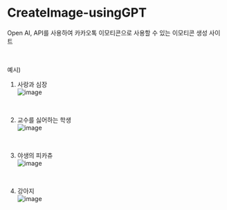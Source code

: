 # CreateImage-usingGPT
Open AI, API를 사용하여 카카오톡 이모티콘으로 사용할 수 있는 이모티콘 생성 사이트

<br>

예시) <br>
1) 사랑과 심장 <br>
![image](https://user-images.githubusercontent.com/83442902/229089279-65976dd4-009d-4466-a698-f97e5136a7dc.png)

<br>

2) 교수를 싫어하는 학생 <br>
![image](https://user-images.githubusercontent.com/83442902/229090573-e8d33ccd-ecb9-4833-a879-8a8b39126e54.png)

<br>

3) 야생의 피카츄 <br>
![image](https://user-images.githubusercontent.com/83442902/229140326-29fb50a9-cd6b-45e1-85c1-084063e31d2a.png)

<br>

4) 강아지 <br>
![image](https://user-images.githubusercontent.com/83442902/229272926-16ec9c0f-995a-45e9-880f-9f37e791d27c.png)

